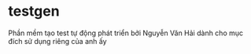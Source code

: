 # testgen
Phần mềm tạo test tự động phát triển bởi Nguyễn Văn Hải dành cho mục đích sử dụng riêng của anh ấy

